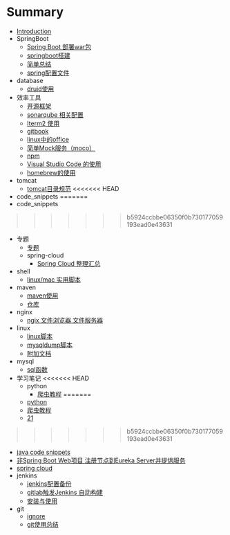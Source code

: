 # Summary

* [Introduction](README.md)
* SpringBoot
  * [Spring Boot 部署war包](./SpringBoot/springboot部署war包.md)
  * [springboot搭建](./SpringBoot/springboot搭建.md)
  * [简单总结](./SpringBoot/简单总结.md)
  * [spring配置文件](./SpringBoot/spring配置.md)
* database
  * [druid使用](./database/druid.md)
* 效率工具
  * [开源框架](./效率工具/开源框架.md)
  * [sonarqube 相关配置](./效率工具/sonarqube代码质量.md)
  * [Iterm2 使用](./效率工具/iterm.md)
  * [gitbook](./效率工具/gitbook.md)
  * [linux中的office](./效率工具/linux-office.md)
  * [简单Mock服务（moco）](./效率工具/mock-server.md)
  * [npm](./效率工具/npm.md)
  * [Visual Studio Code 的使用](./效率工具/VSCode.md)
  * [homebrew的使用](./效率工具/homebrew.md)
* tomcat
  * [tomcat目录规范](./tomcat/tomcat规范.md)
<<<<<<< HEAD
* code_snippets
=======
* code\_snippets
>>>>>>> b5924ccbbe06350f0b730177059193ead0e43631
* 专题
  * [专题](./专题/专题.md)
  * spring-cloud
    * [Spring Cloud 整理汇总](./专题/spring-cloud/Spring-Cloud.md)
* shell
  * [linux/mac 实用脚本](./shell/实用脚本.md)
* maven
  * [maven使用](./maven/maven使用.md)
  * [仓库](./maven/maven仓库.md)
* nginx
  * [ngix 文件浏览器 文件服务器](./nginx/nginx文件浏览器.md)
* linux
  * [linux脚本](./linux/linux.md)
  * [mysqldump脚本](./linux/mysqldump脚本.md)
  * [附加文档](./linux/linux-addition.md)
* mysql
  * [sql函数](./mysql/sql函数.md)
* 学习笔记
<<<<<<< HEAD
  * python
    * [爬虫教程](./学习笔记/python/爬虫.md)
=======
  * [python](学习笔记/python/python.md)
  * [爬虫教程](./学习笔记/python/爬虫.md)
  * [21](学习笔记/python/21.md)
>>>>>>> b5924ccbbe06350f0b730177059193ead0e43631
  * [java code snippets](./学习笔记/java_code_snippets.md)
  * [非Spring Boot Web项目 注册节点到Eureka Server并提供服务](./学习笔记/spring-cloud-not-boot.md)
  * [spring cloud](./学习笔记/spring-cloud.md)
* jenkins
  * [jenkins配置备份](./jenkins/jenkins配置.md)
  * [gitlab触发Jenkins 自动构建](./jenkins/gitlab触发jenkins自动构建.md)
  * [安装与使用](./jenkins/安装与使用.md)
* git
  * [ignore](./git/ignore.md)
  * [git使用总结](./git/git.md)

